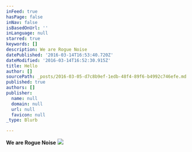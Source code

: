 ```yaml
---
inFeed: true
hasPage: false
inNav: false
isBasedOnUrl: ''
inLanguage: null
starred: true
keywords: []
description: We are Rogue Noise
datePublished: '2016-03-14T16:53:40.720Z'
dateModified: '2016-03-14T16:52:30.915Z'
title: Hello
author: []
sourcePath: _posts/2016-03-05-d7c8b9ef-1edb-48f4-89f6-b4992c746efe.md
published: true
authors: []
publisher:
  name: null
  domain: null
  url: null
  favicon: null
_type: Blurb

---
```

**We are Rogue Noise**
![](https://s3-us-west-2.amazonaws.com/the-grid-img/p/8e48b5db8a8819869b731a3b06f350e6bf7c95f4.jpg)